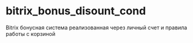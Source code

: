 # bitrix_bonus_disount_cond
Bitrix бонусная система реализованная через личный счет и правила работы с корзиной
